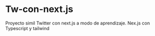 # Tw-con-next.js
Proyecto simil Twitter con next.js a modo de aprendizaje. Nex.js con Typescript y tailwind 
